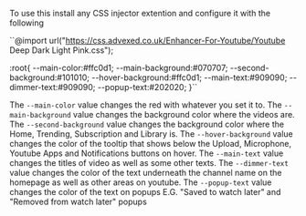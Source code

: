 To use this install any CSS injector extention and configure it with the following

``@import url("https://css.advexed.co.uk/Enhancer-For-Youtube/Youtube Deep Dark Light Pink.css");

:root{
--main-color:#ffc0d1;
--main-background:#070707;
--second-background:#101010;
--hover-background:#ffc0d1;
--main-text:#909090;
--dimmer-text:#909090;
--popup-text:#202020;
}``


The `--main-color` value changes the red with whatever you set it to.
The `--main-background` value changes the background color where the videos are.
The `--second-background` value changes the background color where the Home, Trending, Subscription and Library is.
The `--hover-background` value changes the color of the tooltip that shows below the Upload, Microphone, Youtube Apps and Notifications buttons on hover.
The `--main-text` value changes the titles of video as well as some other texts.
The `--dimmer-text` value changes the color of the text underneath the channel name on the homepage as well as other areas on youtube.
The `--popup-text` value changes the color of the text on popups E.G. "Saved to watch later" and "Removed from watch later" popups
